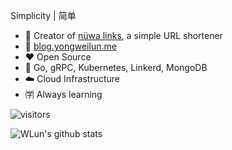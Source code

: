 Simplicity | 简单
- 🔗 Creator of [nüwa links](nuwa.icu), a simple URL shortener
- 📒 [blog.yongweilun.me](https://blog.yongweilun.me)
- ❤️ Open Source
- 💪 Go, gRPC, Kubernetes, Linkerd, MongoDB
- ☁️ Cloud Infrastructure
- ㈻ Always learning

![visitors](https://visitor-badge.glitch.me/badge?page_id=WLun001.visitor-badge)

![WLun's github stats](https://github-readme-stats.vercel.app/api?username=WLun001&show_icons=true&theme=vue)
